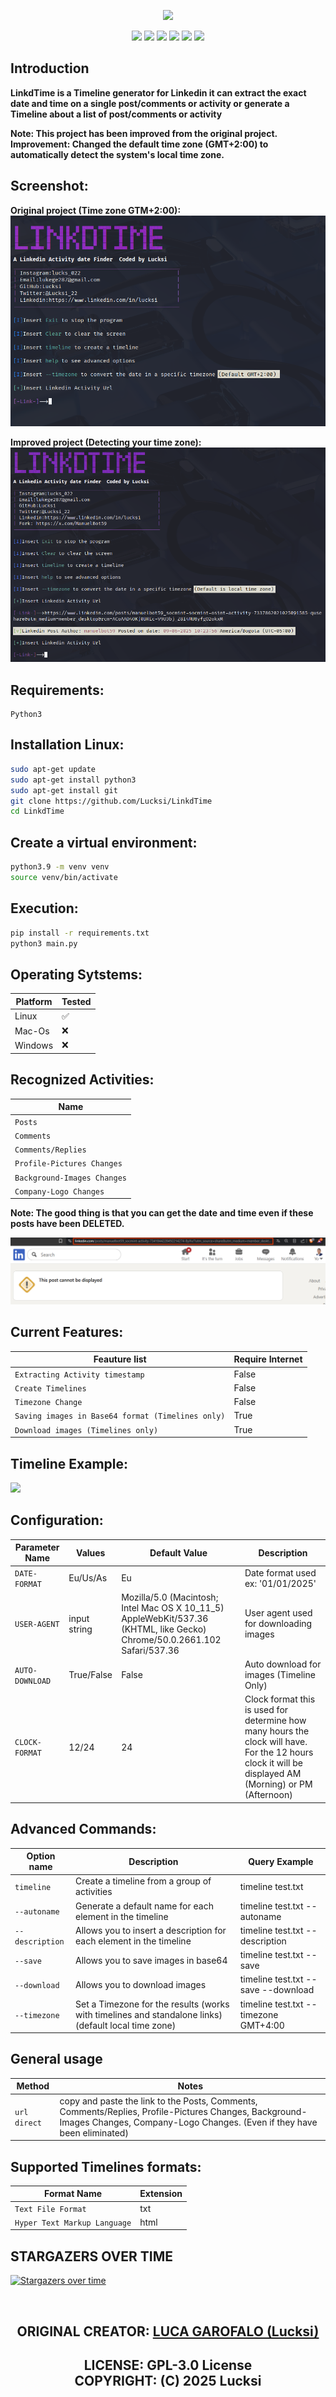 <p align = "center"><img src = "Banner/Banner.png" ></p>

<p align = "center">
  <img src = "https://img.shields.io/github/stars/Lucksi/LinkdTime">
  <img src = "https://img.shields.io/github/forks/Lucksi/LinkdTime">
  <img src = "https://img.shields.io/badge/Maintained%3F-yes-green.svg">
  <img src = "https://img.shields.io/github/license/Lucksi/LinkdTime">
  <img src = "https://img.shields.io/github/repo-size/Lucksi/LinkdTime">
  <img src= "https://img.shields.io/github/languages/count/Lucksi/LinkdTime">
</p>

## Introduction

**LinkdTime is a Timeline generator for Linkedin it can extract the exact date and time on a single post/comments or activity or generate a Timeline about a list of post/comments or activity**

**Note: This project has been improved from the original project. Improvement: Changed the default time zone (GMT+2:00) to automatically detect the system's local time zone.**

## Screenshot:
**Original project (Time zone GTM+2:00):**
<img src = "Screenshots/Screenshot.png" >

**Improved project (Detecting your time zone):**
<img src = "Screenshots/Screenshot2.png" >
## Requirements:
```
Python3
```

## Installation Linux:
```bash
sudo apt-get update
sudo apt-get install python3
sudo apt-get install git
git clone https://github.com/Lucksi/LinkdTime
cd LinkdTime
```

## Create a virtual environment:
```bash
python3.9 -m venv venv                            
source venv/bin/activate
```

## Execution:
```bash
pip install -r requirements.txt
python3 main.py
```

## Operating Sytstems:

| Platform | Tested |
| ------------- | ------------- |
| Linux  | ✅ |
| Mac-Os  | ❌ |
| Windows | ❌ |


## Recognized Activities:
| Name
| -------------
| `Posts` 
| `Comments`
| `Comments/Replies`
| `Profile-Pictures Changes`
| `Background-Images Changes`
| `Company-Logo Changes`

**Note: The good thing is that you can get the date and time even if these posts have been DELETED.**

<img src = "Screenshots/Screenshot3.png" >

## Current Features:
| Feauture list | Require Internet |
| ------------- | ----------------|
| `Extracting Activity timestamp`  | False
| `Create Timelines`|  False
| `Timezone Change` | False
| `Saving images in Base64 format (Timelines only)` | True
| `Download images (Timelines only)`| True

## Timeline Example:

<img src = "Screenshots/Screenshot_Timeline.png" >

## Configuration:
| Parameter Name | Values | Default Value | Description |
| ------------- | ------------- | -------------| ------------ |
| `DATE-FORMAT` | Eu/Us/As| Eu | Date format used ex: '01/01/2025'
| `USER-AGENT` | input string | Mozilla/5.0 (Macintosh; Intel Mac OS X 10_11_5) AppleWebKit/537.36 (KHTML, like Gecko) Chrome/50.0.2661.102 Safari/537.36 | User agent used for downloading images
| `AUTO-DOWNLOAD` | True/False| False | Auto download for images (Timeline Only)
| `CLOCK-FORMAT` | 12/24| 24 | Clock format this is used for determine how many hours the clock will have. For the 12 hours clock it will be displayed AM (Morning) or PM (Afternoon)


## Advanced Commands:

| Option name | Description | Query Example |
| ------------- | ------------- | -------------|
| `timeline`  | Create a timeline from a group of activities| timeline test.txt |
| `--autoname`  | Generate a default name for each element in the timeline | timeline test.txt --autoname |
| `--description`  | Allows you to insert a description for each element in the timeline | timeline test.txt --description |
| `--save`  | Allows you to save images in base64 | timeline test.txt --save |
| `--download`  |Allows you to download images | timeline test.txt --save --download |
| `--timezone`  | Set a Timezone for the results (works with timelines and standalone links) (default local time zone) | timeline test.txt --timezone GMT+4:00 |

## General usage
| Method | Notes |
| - | - |
| `url direct` | copy and paste the link to the Posts, Comments, Comments/Replies, Profile-Pictures Changes, Background-Images Changes, Company-Logo Changes. (Even if they have been eliminated) |

## Supported Timelines formats:
| Format Name | Extension 
| ------------- | -------------
| `Text File Format` | txt
| `Hyper Text Markup Language` | html


## STARGAZERS OVER TIME 

[![Stargazers over time](https://starchart.cc/Lucksi/LinkdTime.svg)](https://starchart.cc/Lucksi/LinkdTime)

<br>

## <p align = center>  ORIGINAL CREATOR: <a href = "https://github.com/Lucksi">LUCA GAROFALO (Lucksi)</a></p>

## <p align = center>LICENSE: GPL-3.0 License <br>COPYRIGHT: (C) 2025 Lucksi  
